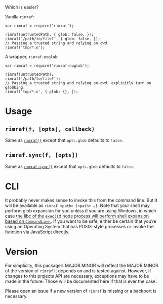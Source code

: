 Which is easier?

Vanilla `rimraf`:

    var rimraf = require('rimraf');
    
    rimraf(untrustedPath, { glob: false, });
    rimraf('/path/to/file?', { glob: false, });
    // Passing a trusted string and relying on cwd.
    rimraf('tmp/*.o');

A wrapper, `rimraf-noglob`:

    var rimraf = require('rimraf-noglob');
    
    rimraf(untrustedPath);
    rimraf('/path/to/file?');
    // Passing a trusted string and relying on cwd, explicitly turn on globbing.
    rimraf('tmp/*.o', { glob: {}, });

# Usage

## `rimraf(f, [opts], callback)`

Same as [`rimraf()`](https://github.com/isaacs/rimraf#api) except that
`opts.glob` defaults to `false`.

## `rimraf.sync(f, [opts])`

Same as [`rimraf.sync()`](https://github.com/isaacs/rimraf#rimrafsync)
except that `opts.glob` defaults to `false`.

# CLI

It probably never makes sense to invoke this from the command
line. But it will be available as `rimraf <path> [<path> …]`. Note
that your shell may perform glob expansion for you unless if you are
using Windows, in which case [the libc of the `exec()`d node process
will perform shell expansion based on
`CommandLine`.](http://stackoverflow.com/a/4094897/429091). If you
want to be safe, either be certain that you’re using an Operating
System that has POSIX-style processes or invoke the function via
JavaScript directly.

# Version

For simplicity, this package’s MAJOR.MINOR will reflect the
MAJOR.MINOR of the version of `rimraf` it depends on and is tested
against. However, if changes to this projects API are necessary,
exceptions may have to be made in the future. Those will be documented
here if that is ever the case.

Please open an issue if a new version of `rimraf` is missing or a
backport is necessary.
